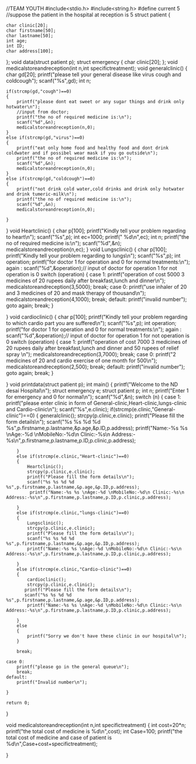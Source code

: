 //TEAM YOUTH
#include<stdio.h>
#include<string.h>
#define current 5
//suppose the patient in the hospital at reception is 5
struct patient
{
    

    char clinic[20];
    char firstname[50];
    char lastname[50];
    int age;
    int ID;
    char address[100];
};
void data(struct patient p);
struct emergency
{
    char clinic[20];
};
void medicalstoreandreception(int n,int specifictreatment);
void generalclinic()
{
    char gd[20];
    printf("please tell your general disease like virus cough and coldcough");
    scanf("%s",gd);
    int n;

    if(strcmp(gd,"cough")==0)
    {
        printf("please dont eat sweet or any sugar things and drink only hotwater\n");
        //input from doctor;
        printf("the no of required medicine is:\n");
        scanf("%d",&n);
        medicalstoreandreception(n,0);    
    }
    else if(strcmp(gd,"virus")==0)
    {
        printf("eat only home food and healthy food and dont drink coldwater and if possibel wear mask if you go outside\n");
        printf("the no of required medicine is:\n");
        scanf("%d",&n);
        medicalstoreandreception(n,0);
    }
    else if(strcmp(gd,"coldcough")==0)
    {
        printf("not drink cold water,cold drinks and drink only hotwater and drink tumeric-milk\n");
        printf("the no of required medicine is:\n");
        scanf("%d",&n);
        medicalstoreandreception(n,0);

    }

    
}
void Heartclinic()
{
    char p[100];
    printf("Kindly tell your problem regarding to heart\n");
    scanf("%s",p);
        int ec=1000;
    printf(" %d\n",ec);
    int n;
            printf("the no of required medicine is:\n");
    scanf("%d",&n);
    medicalstoreandreception(n,ec);
}
void Lungsclinic()
{
     char p[100];
    printf("Kindly tell your problem regarding to lungs\n");
    scanf("%s",p);
    int operation;
    printf("for doctor 1 for operation and 0 for normal treatments:\n");
    again : scanf("%d",&operation);// input of doctor for operation 1 for not operation is 0
    switch (operation)
    {
    case 1:
        printf("operation of cost 5000 3 medicines of 20 rupees daily after breakfast,lunch and dinner\n");
        medicalstoreandreception(3,5000);
        break;
    case 0:
        printf("use inhaler of 20 and 3 medicines of 20 and mask therapy of thousand\n");
        medicalstoreandreception(4,1000);
        break;
    default:
        printf("invalid number");
        goto again;
        break;
    }

}
void cardioclinic()
{
     char p[100];
    printf("Kindly tell your problem regarding to which cardio part you are suffered\n");
    scanf("%s",p);
    int operation;
       printf("for doctor 1 for operation and 0 for normal treatments:\n");
    again : scanf("%d",&operation);// input of doctor for operation 1 for not operation is 0
    switch (operation)
    {
    case 1:
        printf("operation of cost 7000 3 medicines of 20 rupees daily after breakfast,lunch and dinner and 50 rupees of relief spray \n");
        medicalstoreandreception(3,7000);
        break;
    case 0:
        printf("2 medicines of 20 and cardio exercise of one month for 500\n");
        medicalstoreandreception(2,500);
        break;
    default:
        printf("invalid number");
        goto again;
        break;
    }

}
void printdata(struct  patient p);
int main()
{
    printf("Welcome to the ND desai Hospital\n");
    struct emergency e;
    struct patient p;
    int n;
    printf("Enter 1 for emergency and 0 for normal\n");
    scanf("%d",&n);
    switch (n)
    {
    case 1:
        printf("please enter clinic in form of General-clinic,Heart-clinic,lungs-clinic and Cardio-clinic\n");
        scanf("%s",e.clinic);
        if(strcmp(e.clinic,"General-clinic")==0)
        {
            generalclinic();
            strcpy(p.clinic,e.clinic);
           printf("Please fill the form details\n");
           scanf("%s %s %d %d %s",p.firstname,p.lastname,&p.age,&p.ID,p.address);
             printf("Name:-%s %s \nAge:-%d \nMobileNo:-%d\n Clinic:-%s\n Address:-%s\n",p.firstname,p.lastname,p.ID,p.clinic,p.address);

        }
        else if(strcmp(e.clinic,"Heart-clinic")==0)
        {
            Heartclinic();
            strcpy(p.clinic,e.clinic);
            printf("Please fill the form details\n");
            scanf("%s %s %d %d %s",p.firstname,p.lastname,&p.age,&p.ID,p.address);       
             printf("Name:-%s %s \nAge:-%d \nMobileNo:-%d\n Clinic:-%s\n Address:-%s\n",p.firstname,p.lastname,p.ID,p.clinic,p.address);

        }
        else if(strcmp(e.clinic,"lungs-clinic")==0)
        {
            Lungsclinic();
            strcpy(p.clinic,e.clinic);
            printf("Please fill the form details\n");
            scanf("%s %s %d %d %s",p.firstname,p.lastname,&p.age,&p.ID,p.address);
            printf("Name:-%s %s \nAge:-%d \nMobileNo:-%d\n Clinic:-%s\n Address:-%s\n",p.firstname,p.lastname,p.ID,p.clinic,p.address);

        }
        else if(strcmp(e.clinic,"Cardio-clinic")==0)
        {
            cardioclinic();
            strcpy(p.clinic,e.clinic);
           printf("Please fill the form details\n");
           scanf("%s %s %d %d %s",p.firstname,p.lastname,&p.age,&p.ID,p.address);
            printf("Name:-%s %s \nAge:-%d \nMobileNo:-%d\n Clinic:-%s\n Address:-%s\n",p.firstname,p.lastname,p.ID,p.clinic,p.address);

        }
        else
        {
            printf("Sorry we don't have these clinic in our hospital\n");
        }
        
        break;
    
    case 0:
        printf("please go in the general queue\n");
        break;
    default:
        printf("Invalid number\n");
        
    }

    return 0;
}

void medicalstoreandreception(int n,int specifictreatment)
{
   int cost=20*n;
   printf("the total cost of medicine is %d\n",cost);
   int Case=100;
   printf("the total cost of medicine and case of patient is %d\n",Case+cost+specifictreatment);

}

